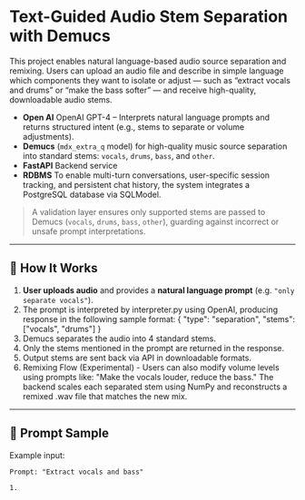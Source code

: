 # Text-Guided Audio Stem Separation with Demucs

This project enables natural language-based audio source separation and remixing. Users can upload an audio file and describe in simple language which components they want to isolate or adjust — such as “extract vocals and drums” or “make the bass softer” — and receive high-quality, downloadable audio stems.


- **Open AI** OpenAI GPT-4 – Interprets natural language prompts and returns structured intent (e.g., stems to separate or volume adjustments).
- **Demucs** (`mdx_extra_q` model) for high-quality music source separation into standard stems: `vocals`, `drums`, `bass`, and `other`.
- **FastAPI** Backend service
- **RDBMS**  To enable multi-turn conversations, user-specific session tracking, and persistent chat history, the system integrates a PostgreSQL database via SQLModel.



> A validation layer ensures only supported stems are passed to Demucs (`vocals`, `drums`, `bass`, `other`), guarding against incorrect or unsafe prompt interpretations.

---

## 🚀 How It Works

1. **User uploads audio** and provides a **natural language prompt** (e.g. `"only separate vocals"`).
2. The prompt is interpreted by interpreter.py using OpenAI, producing response in the following sample format: { "type": "separation", "stems": ["vocals", "drums"] }
3. Demucs separates the audio into 4 standard stems.
4. Only the stems mentioned in the prompt are returned in the response.
5. Output stems are sent back via API in downloadable formats.
6. Remixing Flow (Experimental) - Users can also modify volume levels using prompts like:
    "Make the vocals louder, reduce the bass."
     The backend scales each separated stem using NumPy and reconstructs a remixed .wav file that matches the new mix.

---

## 🚀 Prompt Sample
Example input:

```text
Prompt: "Extract vocals and bass"

1. 
